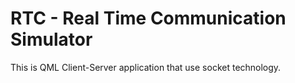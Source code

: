 # RTC - Real Time Communication Simulator
This is QML Client-Server application that use socket technology.

